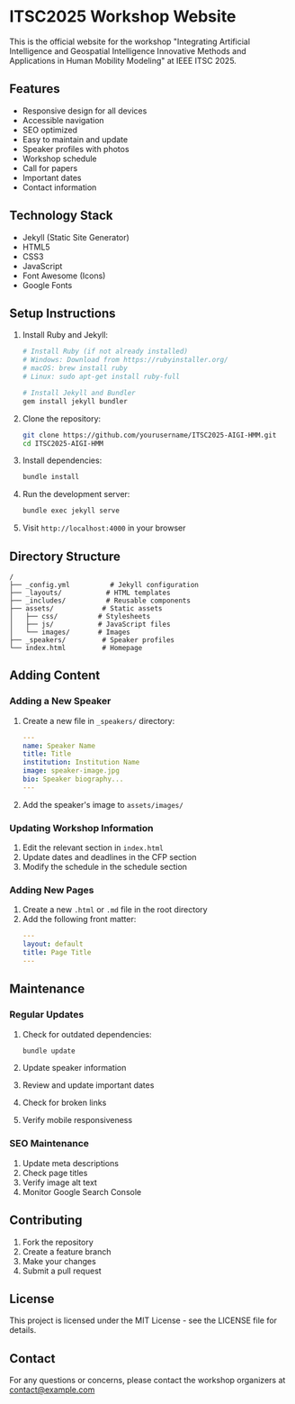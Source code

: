 # ITSC2025 Workshop Website

This is the official website for the workshop "Integrating Artificial Intelligence and Geospatial Intelligence Innovative Methods and Applications in Human Mobility Modeling" at IEEE ITSC 2025.

## Features

- Responsive design for all devices
- Accessible navigation
- SEO optimized
- Easy to maintain and update
- Speaker profiles with photos
- Workshop schedule
- Call for papers
- Important dates
- Contact information

## Technology Stack

- Jekyll (Static Site Generator)
- HTML5
- CSS3
- JavaScript
- Font Awesome (Icons)
- Google Fonts

## Setup Instructions

1. Install Ruby and Jekyll:
   ```bash
   # Install Ruby (if not already installed)
   # Windows: Download from https://rubyinstaller.org/
   # macOS: brew install ruby
   # Linux: sudo apt-get install ruby-full

   # Install Jekyll and Bundler
   gem install jekyll bundler
   ```

2. Clone the repository:
   ```bash
   git clone https://github.com/yourusername/ITSC2025-AIGI-HMM.git
   cd ITSC2025-AIGI-HMM
   ```

3. Install dependencies:
   ```bash
   bundle install
   ```

4. Run the development server:
   ```bash
   bundle exec jekyll serve
   ```

5. Visit `http://localhost:4000` in your browser

## Directory Structure

```
/
├── _config.yml          # Jekyll configuration
├── _layouts/           # HTML templates
├── _includes/          # Reusable components
├── assets/            # Static assets
│   ├── css/          # Stylesheets
│   ├── js/           # JavaScript files
│   └── images/       # Images
├── _speakers/         # Speaker profiles
└── index.html         # Homepage
```

## Adding Content

### Adding a New Speaker

1. Create a new file in `_speakers/` directory:
   ```yaml
   ---
   name: Speaker Name
   title: Title
   institution: Institution Name
   image: speaker-image.jpg
   bio: Speaker biography...
   ---
   ```

2. Add the speaker's image to `assets/images/`

### Updating Workshop Information

1. Edit the relevant section in `index.html`
2. Update dates and deadlines in the CFP section
3. Modify the schedule in the schedule section

### Adding New Pages

1. Create a new `.html` or `.md` file in the root directory
2. Add the following front matter:
   ```yaml
   ---
   layout: default
   title: Page Title
   ---
   ```

## Maintenance

### Regular Updates

1. Check for outdated dependencies:
   ```bash
   bundle update
   ```

2. Update speaker information
3. Review and update important dates
4. Check for broken links
5. Verify mobile responsiveness

### SEO Maintenance

1. Update meta descriptions
2. Check page titles
3. Verify image alt text
4. Monitor Google Search Console

## Contributing

1. Fork the repository
2. Create a feature branch
3. Make your changes
4. Submit a pull request

## License

This project is licensed under the MIT License - see the LICENSE file for details.

## Contact

For any questions or concerns, please contact the workshop organizers at [contact@example.com](mailto:contact@example.com) 